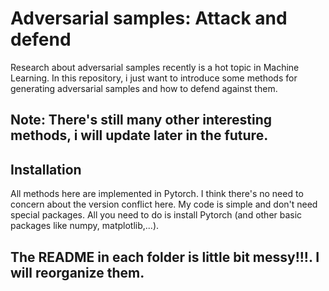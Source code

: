# Adversarial samples: Attack and defend

Research about adversarial samples recently is a hot topic in Machine Learning. In this repository, i just want to introduce some methods for generating adversarial samples and how to defend against them.

## Note: There's still many other interesting methods, i will update later in the future.

## Installation

All methods here are implemented in Pytorch. I think there's no need to concern about the version conflict here. My code is simple and don't need special packages. All you need to do is install Pytorch (and other basic packages like numpy, matplotlib,...).

## The README in each folder is little bit messy!!!. I will reorganize them.

